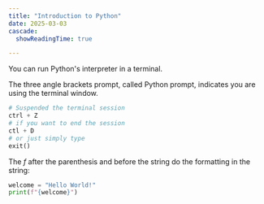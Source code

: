 ```yaml
---
title: "Introduction to Python"
date: 2025-03-03
cascade:
  showReadingTime: true

---
```



You can run Python's interpreter in a terminal.

The three angle brackets prompt, called Python prompt, indicates you are using the terminal window.

```python 
# Suspended the terminal session
ctrl + Z
# if you want to end the session 
ctl + D
# or just simply type 
exit()
```

The *f* after the parenthesis and before the string do the formatting in the string:
```python
welcome = "Hello World!"
print(f"{welcome}")
```